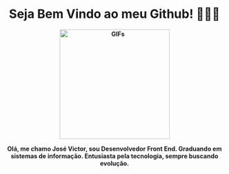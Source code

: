 <b>
<div align="center" dir="auto"><b><h1 dir="auto">
<h1 dir="auto"><font style="vertical-align: inherit;"><font style="vertical-align: inherit;"> Seja Bem Vindo ao meu Github! 🧑🏽‍💻</font></font></h1>
</div>
</h1>
</b>  
<div align="center" dir="auto">
  
<img alt="GIFs" 
src="https://media4.giphy.com/media/v1.Y2lkPTc5MGI3NjExbGZmbGdvM2t5cW9jbjNsaTFsMG05NnNmaXR3ZTQxODZzZ3N5dWhkMSZlcD12MV9pbnRlcm5hbF9naWZfYnlfaWQmY3Q9Zw/SWoSkN6DxTszqIKEqv/giphy.gif" height="255" style="max-width: 100%; display: inline-block;" data-target="animated-image.originalImage">

</div>

<div align="center" dir="auto"><font style="vertical-align: inherit;"><font style="vertical-align: inherit;">
Olá, me chamo José Victor, sou Desenvolvedor Front End. Graduando em sistemas de informação. Entusiasta pela tecnologia, sempre buscando evolução. 
 
  </a>
</div>


